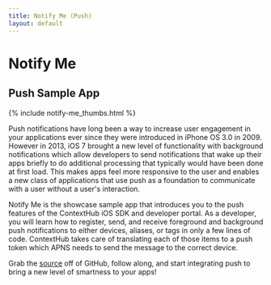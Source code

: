 ```yaml
---
title: Notify Me (Push)
layout: default
---
```

# Notify Me

## Push Sample App

<div class="text-center">
  {% include notify-me_thumbs.html %}
</div>

Push notifications have long been a way to increase user engagement in your applications ever since they were introduced in iPhone OS 3.0 in 2009. However in 2013, iOS 7 brought a new level of functionality with background notifications which allow developers to send notifications that wake up their apps briefly to do additional processing that typically would have been done at first load. This makes apps feel more responsive to the user and enables a new class of applications that use push as a foundation to communicate with a user without a user's interaction.

Notify Me is the showcase sample app that introduces you to the push features of the ContextHub iOS SDK and developer portal. As a developer, you will learn how to register, send, and receive foreground and background push notifications to either devices, aliases, or tags in only a few lines of code. ContextHub takes care of translating each of those items to a push token which APNS needs to send the message to the correct device.

Grab the [source](https://github.com/contexthub/notify-me) off of GitHub, follow along, and start integrating push to bring a new level of smartness to your apps!

<br />
<br />